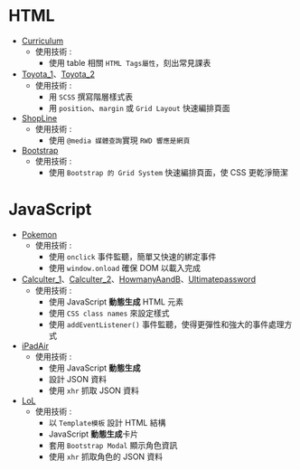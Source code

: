 # HTML
- [Curriculum](https://yu1129.github.io/html/Hw1_Curriculum.html)
    - 使用技術 :
        - 使用 table 相關 `HTML Tags屬性`，刻出常見課表
- [Toyota_1](https://yu1129.github.io/html/Hw3_Toyota_1.html)、[Toyota_2](https://yu1129.github.io/html/Hw3_Toyota_2.html)
    - 使用技術 :
        - 用 `SCSS` 撰寫階層樣式表
        - 用 `position`、`margin` 或 `Grid Layout` 快速編排頁面
- [ShopLine](https://yu1129.github.io/html/Hw4_ShopLine.html)
    - 使用技術 :
        - 使用 `@media 媒體查詢`實現 `RWD 響應是網頁` 
- [Bootstrap](https://yu1129.github.io/html/Hw5_Bootstrap.html)
    - 使用技術 :
        - 使用 `Bootstrap 的 Grid System` 快速編排頁面，使 CSS 更乾淨簡潔

# JavaScript
- [Pokemon](https://yu1129.github.io/JavaScript/Hw2_Pokemon.html)
    - 使用技術 :
        - 使用 `onclick` 事件監聽，簡單又快速的綁定事件
        - 使用 `window.onload` 確保 DOM 以載入完成
- [Calculter_1](https://yu1129.github.io/JavaScript/Hw5_Calculter_1.html)、[Calculter_2](https://yu1129.github.io/JavaScript/Hw5_Calculter_2.html)、[HowmanyAandB](https://yu1129.github.io/JavaScript/Hw5_HowmanyAandB.html)、[Ultimatepassword](https://yu1129.github.io/JavaScript/Hw5_Ultimatepassword.html)
    - 使用技術 :
        - 使用 JavaScript **動態生成** HTML 元素
        - 使用 `CSS class names` 來設定樣式
        - 使用 `addEventListener()` 事件監聽，使得更彈性和強大的事件處理方式
- [iPadAir](https://yu1129.github.io/JavaScript/Hw6_iPadAir.html)
    - 使用技術 :
        - 使用 JavaScript **動態生成**
        - 設計 JSON 資料
        - 使用 `xhr` 抓取 JSON 資料
- [LoL](https://yu1129.github.io/JavaScript/Hw7_LoL.html)
    - 使用技術 : 
        - 以 `Template模板` 設計 HTML 結構
        - JavaScript **動態生成**卡片
        - 套用 `Bootstrap Modal` 顯示角色資訊
        - 使用 `xhr` 抓取角色的 JSON 資料